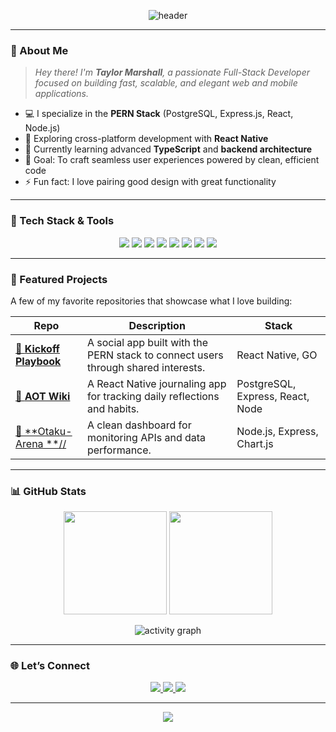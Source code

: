 <!-- Header Banner -->
<p align="center">
  <img src="https://capsule-render.vercel.app/api?type=waving&color=8A2BE2&height=150&section=header&text=Welcome%20to%20My%20GitHub!&fontSize=35&fontColor=ffffff&animation=fadeIn" alt="header"/>
</p>

---

### 🌌 About Me
> _Hey there! I'm **Taylor Marshall**, a passionate Full-Stack Developer focused on building fast, scalable, and elegant web and mobile applications._

- 💻 I specialize in the **PERN Stack** (PostgreSQL, Express.js, React, Node.js)  
- 📱 Exploring cross-platform development with **React Native**  
- 🌱 Currently learning advanced **TypeScript** and **backend architecture**  
- 🎯 Goal: To craft seamless user experiences powered by clean, efficient code  
- ⚡ Fun fact: I love pairing good design with great functionality  

---

### 💜 Tech Stack & Tools
<p align="center">
  <!-- Core Stack -->
  <img src="https://img.shields.io/badge/PostgreSQL-%238A2BE2?style=for-the-badge&logo=postgresql&logoColor=white"/>
  <img src="https://img.shields.io/badge/Express.js-%23BA55D3?style=for-the-badge&logo=express&logoColor=white"/>
  <img src="https://img.shields.io/badge/React-%239146FF?style=for-the-badge&logo=react&logoColor=white"/>
  <img src="https://img.shields.io/badge/Node.js-%238A2BE2?style=for-the-badge&logo=node.js&logoColor=white"/>

  <!-- Mobile -->
  <img src="https://img.shields.io/badge/React%20Native-%23BA55D3?style=for-the-badge&logo=react&logoColor=white"/>

  <!-- Tools -->
  <img src="https://img.shields.io/badge/Git-%238A2BE2?style=for-the-badge&logo=git&logoColor=white"/>
  <img src="https://img.shields.io/badge/VS%20Code-%239146FF?style=for-the-badge&logo=visualstudiocode&logoColor=white"/>
  <img src="https://img.shields.io/badge/Figma-%23BA55D3?style=for-the-badge&logo=figma&logoColor=white"/>
</p>

---

### 🚀 Featured Projects
A few of my favorite repositories that showcase what I love building:

| Repo | Description | Stack |
|------|--------------|-------|
| [🔮 **Kickoff Playbook**]([https://github.com/yourusername/connectify](https://github.com/Kickoff-Playbook/Kickoff-Playbook/tree/draft)) | A social app built with the PERN stack to connect users through shared interests. | React Native, GO|
| [💜 **AOT Wiki**](https://github.com/Tay-Sway/AOT-Wiki) | A React Native journaling app for tracking daily reflections and habits. |  PostgreSQL, Express, React, Node |
| [🌙 **Otaku-Arena **//](https://github.com/GoodSoup-inc/OTAKU-Arena) | A clean dashboard for monitoring APIs and data performance. | Node.js, Express, Chart.js |

---

### 📊 GitHub Stats
<p align="center">
  <img src="https://github-readme-stats.vercel.app/api?username=YOURUSERNAME&show_icons=true&theme=midnight-purple&title_color=BA55D3&icon_color=8A2BE2&text_color=ffffff&bg_color=0D1117" height="165"/>
  <img src="https://github-readme-streak-stats.herokuapp.com/?user=YOURUSERNAME&theme=midnight-purple&background=0D1117&ring=8A2BE2&fire=BA55D3&currStreakLabel=ffffff" height="165"/>
</p>

<p align="center">
  <img src="https://github-readme-activity-graph.vercel.app/graph?username=YOURUSERNAME&bg_color=0D1117&color=BA55D3&line=8A2BE2&point=D8BFD8&area=true&hide_border=true" alt="activity graph"/>
</p>

---

### 🌐 Let’s Connect
<p align="center">
  <a href="https://github.com/YOURUSERNAME">
    <img src="https://img.shields.io/badge/GitHub-%238A2BE2.svg?style=for-the-badge&logo=github&logoColor=white"/>
  </a>
  <a href="https://www.linkedin.com/in/YOURLINKEDIN/">
    <img src="https://img.shields.io/badge/LinkedIn-%239146FF.svg?style=for-the-badge&logo=linkedin&logoColor=white"/>
  </a>
  <a href="mailto:YOUREMAIL@gmail.com">
    <img src="https://img.shields.io/badge/Email-%23BA55D3.svg?style=for-the-badge&logo=gmail&logoColor=white"/>
  </a>
</p>

---

<p align="center">
  <img src="https://capsule-render.vercel.app/api?type=waving&color=8A2BE2&height=120&section=footer"/>
</p>
